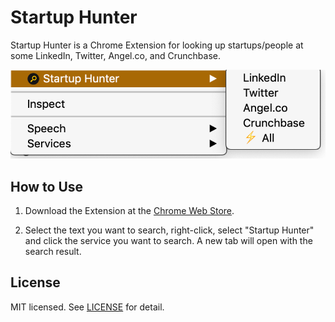 # Startup Hunter
Startup Hunter is a Chrome Extension for looking up startups/people at some LinkedIn, Twitter, Angel.co, and Crunchbase.

![screenshot](/img/screenshot-of-menu.png)

## How to Use
1.  Download the Extension at the [Chrome Web Store](https://chrome.google.com/webstore/detail/startup-hunter/jedigblikfjmjincbjgichhkmaomclcp). 

2.  Select the text you want to search, right-click, select "Startup Hunter" and click the service you want to search. A new tab will open with the search result.


## License
MIT licensed. See [LICENSE](LICENSE.md) for detail.
